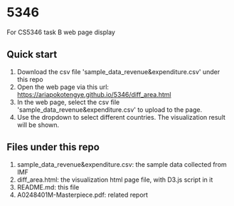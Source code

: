 # 5346
For CS5346 task B web page display

## Quick start
1. Download the csv file 'sample_data_revenue&expenditure.csv' under this repo
2. Open the web page via this url: https://ariapokotengye.github.io/5346/diff_area.html
3. In the web page, select the csv file 'sample_data_revenue&expenditure.csv' to upload to the page.
4. Use the dropdown to select different countries. The visualization result will be shown.

## Files under this repo
1. sample_data_revenue&expenditure.csv: the sample data collected from IMF
2. diff_area.html: the visualization html page file, with D3.js script in it
3. README.md: this file
4. A0248401M-Masterpiece.pdf: related report